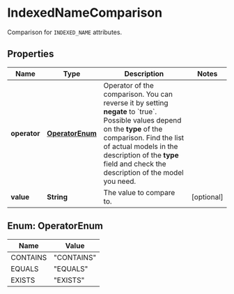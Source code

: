 

# IndexedNameComparison

Comparison for `INDEXED_NAME` attributes.

## Properties

| Name | Type | Description | Notes |
|------------ | ------------- | ------------- | -------------|
|**operator** | [**OperatorEnum**](#OperatorEnum) | Operator of the comparison. You can reverse it by setting **negate** to &#x60;true&#x60;.   Possible values depend on the **type** of the comparison. Find the list of actual models in the description of the **type** field and check the description of the model you need. |  |
|**value** | **String** | The value to compare to. |  [optional] |



## Enum: OperatorEnum

| Name | Value |
|---- | -----|
| CONTAINS | &quot;CONTAINS&quot; |
| EQUALS | &quot;EQUALS&quot; |
| EXISTS | &quot;EXISTS&quot; |



